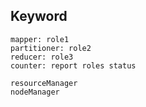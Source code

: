 ## Keyword
```
mapper: role1
partitioner: role2
reducer: role3
counter: report roles status

resourceManager
nodeManager

```
